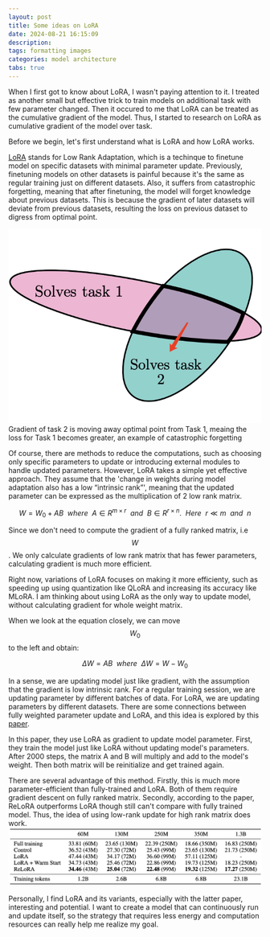 ```yaml
---
layout: post
title: Some ideas on LoRA
date: 2024-08-21 16:15:09
description: 
tags: formatting images
categories: model architecture
tabs: true
---
```


When I first got to know about LoRA, I wasn't paying attention to it. I treated as another small but effective trick to train models on additional task with few parameter changed. Then it occured to me that LoRA can be treated as the cumulative gradient of the model. Thus, I started to research on LoRA as cumulative gradient of the model over task. 

Before we begin, let's first understand what is LoRA and how LoRA works. 

[LoRA](https://arxiv.org/abs/2106.09685) stands for Low Rank Adaptation, which is a techinque to finetune model on specific datasets with minimal parameter update. Previously, finetuning models on other datasets is painful because it's the same as regular training just on different datasets. Also, it suffers from catastrophic forgetting, meaning that after finetuning, the model will forget knowledge about previous datasets. This is because the gradient of later datasets will deviate from previous datasets, resulting the loss on previous dataset to digress from optimal point. 

<img src = "./img/35011724305066_.pic.jpg">Gradient of task 2 is moving away optimal point from Task 1, meaing the loss for Task 1 becomes greater, an example of catastrophic forgetting</img>

Of course, there are methods to reduce the computations, such as choosing only specific parameters to update or introducing external modules to handle updated parameters. However, LoRA takes a simple yet effective approach. They assume that the 'change in weights during model adaptation also has a low “intrinsic rank”', meaning that the updated parameter can be expressed as the multiplication of 2 low rank matrix.

$$
W = W_0 + AB \  \ where \ \ A\in R^{m\times r} \ \ and \ \ B\in R^{r\times n}. \  \ Here \ \ r\ll m \ \ and \ \ n
$$

Since we don't need to compute the gradient of a fully ranked matrix, i.e $$W$$. We only calculate gradients of low rank matrix that has fewer parameters, calculating gradient is much more efficient. 

Right now, variations of LoRA focuses on making it more efficienty, such as speeding up using quantization like QLoRA and increasing its accuracy like MLoRA. I am thinking about using LoRA as the only way to update model, without calculating gradient for whole weight matrix.

When we look at the equation closely, we can move $$W_0$$ to the left and obtain:

$$
\Delta W = AB \  \ where \  \ \Delta W = W - W_0
$$

In a sense, we are updating model just like gradient, with the assumption that the gradient is low intrinsic rank. For a regular training session, we are updating parameter by different batches of data. For LoRA, we are updating parameters by different datasets. There are some connections between fully weighted parameter update and LoRA, and this idea is explored by this [paper](https://arxiv.org/pdf/2307.05695). 

In this paper, they use LoRA as gradient to update model parameter. First, they train the model just like LoRA without updating model's parameters. After 2000 steps, the matrix A and B will multiply and add to the model's weight. Then both matrix will be reinitialize and get trained again. 

There are several advantage of this method. Firstly, this is much more parameter-efficient than fully-trained and LoRA. Both of them require gradient descent on fully ranked matrix. Secondly, according to the paper, ReLoRA outperforms LoRA though still can't compare with fully trained model. Thus, the idea of using low-rank update for high rank matrix does work.
<img src = "./img/35001724304205_.pic.jpg"></img>

Personally, I find LoRA and its variants, especially with the latter paper, interesting and potential. I want to create a model that can continuously run and update itself, so the strategy that requires less energy and computation resources can really help me realize my goal.




